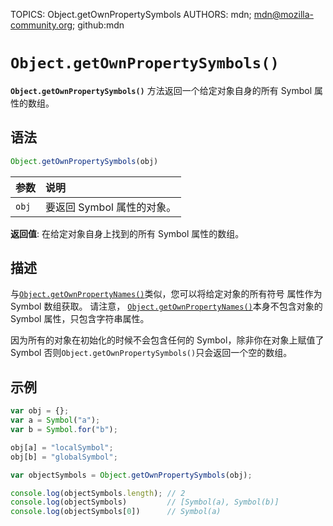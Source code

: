 TOPICS: Object.getOwnPropertySymbols
AUTHORS: mdn; mdn@mozilla-community.org; github:mdn

# `Object.getOwnPropertySymbols()`

**`Object.getOwnPropertySymbols()`** 方法返回一个给定对象自身的所有 Symbol 属性的数组。

## 语法

```javascript
Object.getOwnPropertySymbols(obj)
```

| 参数 | 说明 |
| :-- | :-- |
| `obj` | 要返回 Symbol 属性的对象。 |

**返回值**: 在给定对象自身上找到的所有 Symbol 属性的数组。

## 描述

与[`Object.getOwnPropertyNames()`](/zh-hans/webfrontend/Object.getOwnPropertyNames)类似，您可以将给定对象的所有符号
属性作为 Symbol 数组获取。 请注意，
[`Object.getOwnPropertyNames()`](/zh-hans/webfrontend/Object.getOwnPropertyNames)本身不包含对象的 Symbol 属性，只包含字符串属性。

因为所有的对象在初始化的时候不会包含任何的 Symbol，除非你在对象上赋值了 Symbol 否则`Object.getOwnPropertySymbols()`只会返回一个空的数组。

## 示例

```javascript
var obj = {};
var a = Symbol("a");
var b = Symbol.for("b");

obj[a] = "localSymbol";
obj[b] = "globalSymbol";

var objectSymbols = Object.getOwnPropertySymbols(obj);

console.log(objectSymbols.length); // 2
console.log(objectSymbols)         // [Symbol(a), Symbol(b)]
console.log(objectSymbols[0])      // Symbol(a)
```
